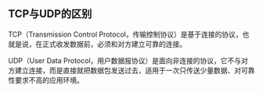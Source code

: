 ## TCP与UDP的区别
TCP（Transmission Control Protocol，传输控制协议）是基于连接的协议，也就是说，在正式收发数据前，必须和对方建立可靠的连接。

UDP（User Data Protocol，用户数据报协议）是面向非连接的协议，它不与对方建立连接，而是直接就把数据包发送过去，适用于一次只传送少量数据、对可靠性要求不高的应用环境。
